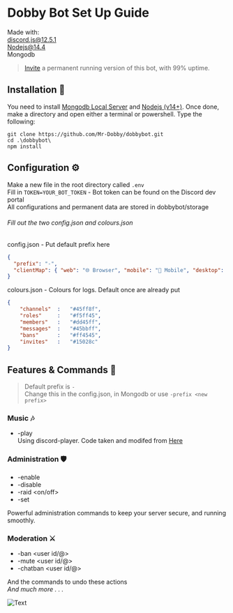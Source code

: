 # Dobby Bot Set Up Guide

Made with:   
discord.js@12.5.1  
Nodejs@14.4  
Mongodb

> [Invite](https://bit.ly/2KzZSbV) a permanent running version of this bot, with 99% uptime.

## Installation 🤖

You need to install [Mongodb Local Server](https://www.mongodb.com/try/download/shell) and [Nodejs (v14+)](https://nodejs.org/en/). Once done, make a directory and open either a terminal or powershell. Type the following:

```shell
git clone https://github.com/Mr-Dobby/dobbybot.git
cd .\dobbybot\
npm install
```

## Configuration ⚙️

Make a new file in the root directory called `.env`  
Fill in `TOKEN=YOUR_BOT_TOKEN` - Bot token can be found on the Discord dev portal  
All configurations and permanent data are stored in dobbybot/storage
###### Fill out the two config.json and colours.json
config.json - Put default prefix here
```json
{
  "prefix": "-",
  "clientMap": { "web": "🌐 Browser", "mobile": "📱 Mobile", "desktop": "💻 Desktop" }
}
```
colours.json - Colours for logs. Default once are already put
```json
{
    "channels"  :   "#45ff8f",
    "roles"     :   "#f5ff45",
    "members"   :   "#dd45ff",
    "messages"  :   "#45bbff",
    "bans"      :   "#ff4545",
    "invites"   :   "#15028c"   
}
```

## Features & Commands 📝

> Default prefix is `-`  
> Change this in the config.json, in Mongodb or use `-prefix <new prefix>`

### Music 🎶
* -play <Song title or YouTube link>  
Using discord-player. Code taken and modifed from [Here](https://github.com/ZerioDev/Music-bot)

### Administration 🛡️

* -enable <server function>  
* -disable <server function>  
* -raid <on/off>  
* -set <log type> <channel id>  

Powerful administration commands to keep your server secure, and running smoothly.

### Moderation ⚔️

* -ban <user id/@>  
* -mute <user id/@>  
* -chatban <user id/@>  

And the commands to undo these actions  
*And much more . . .*

![Text](https://cdn.discordapp.com/attachments/565456894819434497/805837960263893063/unknown.png)
